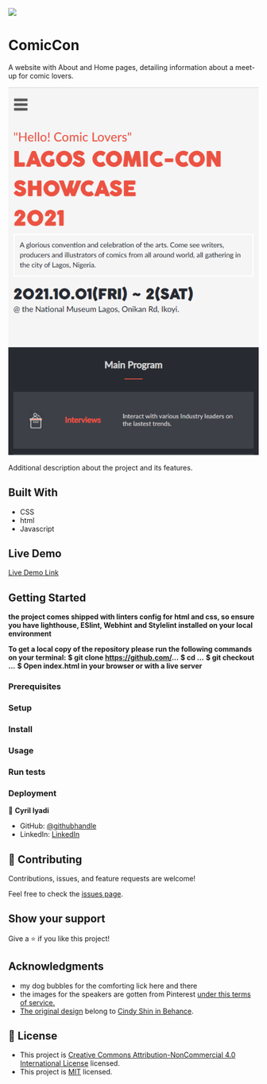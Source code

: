 ![](https://img.shields.io/badge/Microverse-blueviolet)

# ComicCon
A website with About and Home pages, detailing information about a meet-up for comic lovers.

![screenshot](/images/screenShot.PNG)

Additional description about the project and its features.

## Built With

- CSS
- html
- Javascript

## Live Demo

[Live Demo Link](https://see-why.github.io/ComicCon/)


## Getting Started

**the project comes shipped with linters config for html and css, so ensure you have lighthouse, ESlint, Webhint**
**and Stylelint installed on your local environment**

**To get a local copy of the repository please run the following commands on your terminal:**
**$ git clone https://github.com/...**
**$ cd ...**
**$ git checkout ...**
**$ Open index.html in your browser or with a live server**

### Prerequisites

### Setup

### Install

### Usage

### Run tests

### Deployment



👤 **Cyril Iyadi**

- GitHub: [@githubhandle](https://github.com/see-why)
- LinkedIn: [LinkedIn](https://www.linkedin.com/in/cyril-iyadi-83517270)

## 🤝 Contributing

Contributions, issues, and feature requests are welcome!

Feel free to check the [issues page](../../issues/).

## Show your support

Give a ⭐️ if you like this project!

## Acknowledgments
- my dog bubbles for the comforting lick here and there 
- the images for the speakers are gotten from Pinterest [under this terms of service.](https://policy.pinterest.com/en/terms-of-service)
- [The original design](https://www.behance.net/gallery/29845175/CC-Global-Summit-2015) belong to [Cindy Shin in Behance](https://www.behance.net/adagio07).

## 📝 License

- This project is [Creative Commons Attribution-NonCommercial 4.0 International License](http://creativecommons.org/licenses/by-nc/4.0/) licensed.
- This project is [MIT](./Licenses//MIT.md) licensed.
